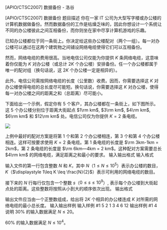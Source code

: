 



[APIO/CTSC2007] 数据备份 - 洛谷














[APIO/CTSC2007] 数据备份
题目描述
你在一家 IT 公司为大型写字楼或办公楼的计算机数据做备份。然而数据备份的工作是枯燥乏味的，因此你想设计一个系统让不同的办公楼彼此之间互相备份，而你则坐在家中尽享计算机游戏的乐趣。

已知办公楼都位于同一条街上。你决定给这些办公楼配对（两个一组）。每一对办公楼可以通过在这两个建筑物之间铺设网络电缆使得它们可以互相备份。

然而，网络电缆的费用很高。当地电信公司仅能为你提供 $K$ 条网络电缆，这意味着你仅能为 $K$ 对办公楼（或总计 $2K$ 个办公楼）安排备份。任一个办公楼都属于唯一的配对组（换句话说，这 $2K$ 个办公楼一定是相异的）。

此外，电信公司需按网络电缆的长度（公里数）收费。因而，你需要选择这 $K$ 对办公楼使得电缆的总长度尽可能短。换句话说，你需要选择这 $K$ 对办公楼，使得每一对办公楼之间的距离之和（总距离）尽可能小。

下面给出一个示例，假定你有 $5$ 个客户，其办公楼都在一条街上，如下图所示。这 $5$ 个办公楼分别位于距离大街起点 $1\rm km$, $3\rm km$, $4\rm km$, $6\rm km$ 和 $12\rm km$ 处。电信公司仅为你提供 $K=2$ 条电缆。

  ![](https://cdn.luogu.com.cn/upload/pic/4386.png) 

上例中最好的配对方案是将第 $1$ 个和第 $2$ 个办公楼相连，第 $3$ 个和第 $4$ 个办公楼相连。这样可按要求使用 $K=2$ 条电缆。第 $1$ 条电缆的长度是 $\rm 3km-1km = 2km$，第 2 条电缆的长度是 $\rm 6km―4km = 2 km$。这种配对方案需要总长 $4\rm km$ 的网络电缆，满足距离之和最小的要求。
输入输出格式
输入格式

输入文件的第一行包含整数 $N$ 和 $K$，其中 $N$（$1\leq N \leq 10^5$）表示办公楼的数目，$K$（$\displaystyle 1\leq K \leq \frac{N}{2}$）表示可利用的网络电缆的数目。

接下来的 $N$ 行每行仅包含一个整数 $s$（$0\leq s \leq 10^9$）, 表示每个办公楼到大街起点处的距离。这些整数将按照从小到大的顺序依次出现。
输出格式

输出文件应当由一个正整数组成，给出将 $2K$ 个相异的办公楼连成 $K$ 对所需的网络电缆的最小总长度。
输入输出样例
输入样例 #1
5 2 
1 
3 
4 
6 
12 
输出样例 #1
4
说明
$30\%$ 的输入数据满足 $N\leq 20$。

$60\%$ 的输入数据满足 $N\leq 10^4$。






